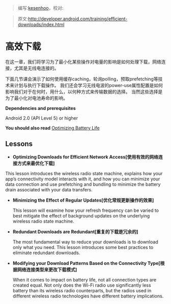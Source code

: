 > 编写:[kesenhoo](https://github.com/kesenhoo)，校对:

> 原文:<http://developer.android.com/training/efficient-downloads/index.html>

# 高效下载
在这一章，我们将学习为了最小化某些操作对电量的影响是如何处理下载，网络连接，尤其是无线电连接的。

下面几节课会演示了如何使用缓存caching，轮询polling，预取prefetching等技术来计划与执行下载操作。
我们还会学习无线电波的power-use属性配置是如何影响我们对于在何时，用什么，以何种方式来传输数据的选择。
当然这些选择是为了最小化对电池寿命的影响。

**Dependencies and prerequisites**

Android 2.0 (API Level 5) or higher

**You should also read**
[Optimizing Battery Life](http://developer.android.com/training/monitoring-device-state/index.html)

## Lessons
* **Optimizing Downloads for Efficient Network Access[使用有效的网络连接方式来最优化下载]**

This lesson introduces the wireless radio state machine, explains how your app’s connectivity model interacts with it, and how you can minimize your data connection and use prefetching and bundling to minimize the battery drain associated with your data transfers.

<!-- more -->

* **Minimizing the Effect of Regular Updates[优化常规更新操作的效果]**

  This lesson will examine how your refresh frequency can be varied to best mitigate the effect of background updates on the underlying wireless radio state machine.

* **Redundant Downloads are Redundant[重复的下载是冗余的]**

  The most fundamental way to reduce your downloads is to download only what you need. This lesson introduces some best practices to eliminate redundant downloads.

* **Modifying your Download Patterns Based on the Connectivity Type[根据网络连接类型来更改下载模式]**

  When it comes to impact on battery life, not all connection types are created equal. Not only does the Wi-Fi radio use significantly less battery than its wireless radio counterparts, but the radios used in different wireless radio technologies have different battery implications.
